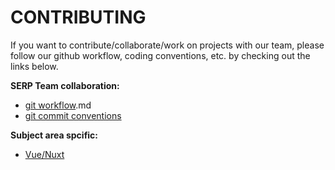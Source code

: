# CONTRIBUTING

If you want to contribute/collaborate/work on projects with our team, please follow our github workflow, coding conventions, etc. by checking out the links below.

**SERP Team collaboration:**
- [git workflow](git-workflow).md
- [git commit conventions](git-commit-conventions)

**Subject area spcific:**
- [Vue/Nuxt](vue-nuxt)



<!--
Links TOC
https://github.com/serpcompany/.github/blob/main/
-->

[git-workflow]: ./docs/contributing/git-workflow.md
[git-commit-conventions]: https://github.com/serpcompany/.github/blob/main/docs/contributing/git-commit-conventions.md
[vue-nuxt]: https://github.com/serpcompany/.github/blob/main/docs/contributing/vue-nuxt.md